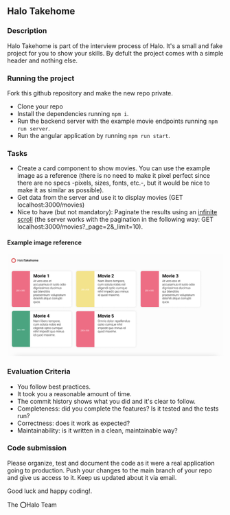 ## Halo Takehome

### Description

Halo Takehome is part of the interview process of Halo.
It's a small and fake project for you to show your skills.
By defult the project comes with a simple header and nothing else.

### Running the project

Fork this github repository and make the new repo private.

- Clone your repo
- Install the dependencies running `npm i`.
- Run the backend server with the example movie endpoints running `npm run server`.
- Run the angular application by running `npm run start`.

### Tasks

- Create a card component to show movies. You can use the example image as a reference (there is no need to make it pixel perfect since there are no specs -pixels, sizes, fonts, etc.-, but it would be nice to make it as similar as possible).
- Get data from the server and use it to display movies (GET localhost:3000/movies)
- Nice to have (but not mandatory): Paginate the results using an [infinite scroll](https://en.wiktionary.org/wiki/infinite_scroll) (the server works with the pagination in the following way: GET localhost:3000/movies?_page=2&_limit=10).

#### Example image reference

![Halo Moviese image reference](./HaloMovies.png)

### Evaluation Criteria

-   You follow best practices.
-   It took you a reasonable amount of time.
-   The commit history shows what you did and it's clear to follow.
-   Completeness: did you complete the features? Is it tested and the tests run?
-   Correctness: does it work as expected?
-   Maintainability: is it written in a clean, maintainable way?

### Code submission

Please organize, test and document the code as it were a real application going to production.
Push your changes to the main branch of your repo and give us access to it.
Keep us updated about it via email.

Good luck and happy coding!.

The ⭕Halo Team
